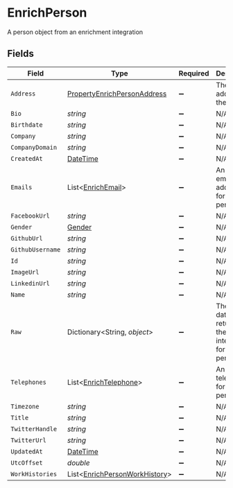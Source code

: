 # EnrichPerson

A person object from an enrichment integration


## Fields

| Field                                                                                 | Type                                                                                  | Required                                                                              | Description                                                                           |
| ------------------------------------------------------------------------------------- | ------------------------------------------------------------------------------------- | ------------------------------------------------------------------------------------- | ------------------------------------------------------------------------------------- |
| `Address`                                                                             | [PropertyEnrichPersonAddress](../../Models/Components/PropertyEnrichPersonAddress.md) | :heavy_minus_sign:                                                                    | The address of the person                                                             |
| `Bio`                                                                                 | *string*                                                                              | :heavy_minus_sign:                                                                    | N/A                                                                                   |
| `Birthdate`                                                                           | *string*                                                                              | :heavy_minus_sign:                                                                    | N/A                                                                                   |
| `Company`                                                                             | *string*                                                                              | :heavy_minus_sign:                                                                    | N/A                                                                                   |
| `CompanyDomain`                                                                       | *string*                                                                              | :heavy_minus_sign:                                                                    | N/A                                                                                   |
| `CreatedAt`                                                                           | [DateTime](https://learn.microsoft.com/en-us/dotnet/api/system.datetime?view=net-5.0) | :heavy_minus_sign:                                                                    | N/A                                                                                   |
| `Emails`                                                                              | List<[EnrichEmail](../../Models/Components/EnrichEmail.md)>                           | :heavy_minus_sign:                                                                    | An array of email addresses for this person                                           |
| `FacebookUrl`                                                                         | *string*                                                                              | :heavy_minus_sign:                                                                    | N/A                                                                                   |
| `Gender`                                                                              | [Gender](../../Models/Components/Gender.md)                                           | :heavy_minus_sign:                                                                    | N/A                                                                                   |
| `GithubUrl`                                                                           | *string*                                                                              | :heavy_minus_sign:                                                                    | N/A                                                                                   |
| `GithubUsername`                                                                      | *string*                                                                              | :heavy_minus_sign:                                                                    | N/A                                                                                   |
| `Id`                                                                                  | *string*                                                                              | :heavy_minus_sign:                                                                    | N/A                                                                                   |
| `ImageUrl`                                                                            | *string*                                                                              | :heavy_minus_sign:                                                                    | N/A                                                                                   |
| `LinkedinUrl`                                                                         | *string*                                                                              | :heavy_minus_sign:                                                                    | N/A                                                                                   |
| `Name`                                                                                | *string*                                                                              | :heavy_minus_sign:                                                                    | N/A                                                                                   |
| `Raw`                                                                                 | Dictionary<String, *object*>                                                          | :heavy_minus_sign:                                                                    | The raw data returned by the integration for this person                              |
| `Telephones`                                                                          | List<[EnrichTelephone](../../Models/Components/EnrichTelephone.md)>                   | :heavy_minus_sign:                                                                    | An array of telephones for this person                                                |
| `Timezone`                                                                            | *string*                                                                              | :heavy_minus_sign:                                                                    | N/A                                                                                   |
| `Title`                                                                               | *string*                                                                              | :heavy_minus_sign:                                                                    | N/A                                                                                   |
| `TwitterHandle`                                                                       | *string*                                                                              | :heavy_minus_sign:                                                                    | N/A                                                                                   |
| `TwitterUrl`                                                                          | *string*                                                                              | :heavy_minus_sign:                                                                    | N/A                                                                                   |
| `UpdatedAt`                                                                           | [DateTime](https://learn.microsoft.com/en-us/dotnet/api/system.datetime?view=net-5.0) | :heavy_minus_sign:                                                                    | N/A                                                                                   |
| `UtcOffset`                                                                           | *double*                                                                              | :heavy_minus_sign:                                                                    | N/A                                                                                   |
| `WorkHistories`                                                                       | List<[EnrichPersonWorkHistory](../../Models/Components/EnrichPersonWorkHistory.md)>   | :heavy_minus_sign:                                                                    | N/A                                                                                   |